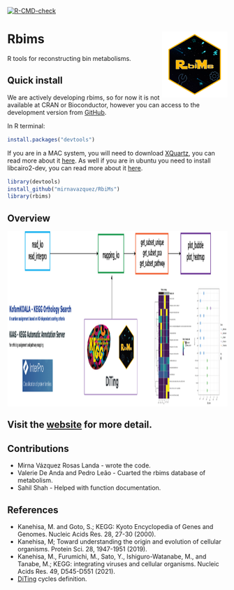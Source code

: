 
<!-- README.md is generated from README.Rmd. Please edit that file -->

<!-- badges: start -->
[![R-CMD-check](https://github.com/mirnavazquez/RbiMs/workflows/R-CMD-check/badge.svg)](https://github.com/mirnavazquez/RbiMs/actions)
<!-- badges: end -->

# **Rbims** <img src="man/figures/Logo-rRbiMs.png"  width="150" height="150" align="right" />

<!-- badges: start -->
<!-- badges: end -->

R tools for reconstructing bin metabolisms.

## Quick install

We are actively developing rbims, so for now it is not available at CRAN
or Bioconductor, however you can access to the development version from
[GitHub](https://github.com/mirnavazquez/RbiMs).

In R terminal:

``` r
install.packages("devtools")
```

If you are in a MAC system, you will need to download
[XQuartz](https://www.xquartz.org/), you can read more about it
[here](https://stackoverflow.com/questions/38952427/include-cairo-r-on-a-mac).
As well if you are in ubuntu you need to install libcairo2-dev, you can
read more about it
[here](https://stackoverflow.com/questions/51940792/r-cairo-package-installation-failed-in-ubuntu-18-04).

``` r
library(devtools)
install_github("mirnavazquez/RbiMs")
library(rbims)
```

## Overview

<img src="man/figures/rRbiMs-3.png"  width="900" height="400" align="center" />

## Visit the [website](https://mirnavazquez.github.io/RbiMs/) for more detail.

## Contributions

-   Mirna Vázquez Rosas Landa - wrote the code.
-   Valerie De Anda and Pedro Leão - Cuarted the rbims database of
    metabolism.
-   Sahil Shah - Helped with function documentation.

## References

-   Kanehisa, M. and Goto, S.; KEGG: Kyoto Encyclopedia of Genes and
    Genomes. Nucleic Acids Res. 28, 27-30 (2000).
-   Kanehisa, M; Toward understanding the origin and evolution of
    cellular organisms. Protein Sci. 28, 1947-1951 (2019).
-   Kanehisa, M., Furumichi, M., Sato, Y., Ishiguro-Watanabe, M., and
    Tanabe, M.; KEGG: integrating viruses and cellular organisms.
    Nucleic Acids Res. 49, D545-D551 (2021).
-   [DiTing](https://github.com/xuechunxu/DiTing) cycles definition.
